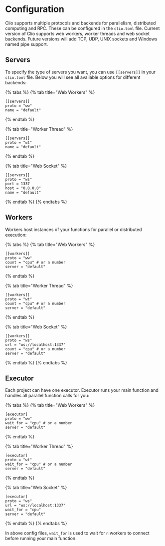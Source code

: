 # Configuration

Clio supports multiple protocols and backends for parallelism, distributed computing and RPC. These can be configured in the `clio.toml` file. Current version of Clio supports web workers, worker threads and web socket backends. Future versions will add TCP, UDP, UNIX sockets and Windows named pipe support.

## Servers

To specify the type of servers you want, you can use `[[servers]]` in your `clio.toml` file. Below you will see all available options for different backends:

{% tabs %}
{% tab title="Web Workers" %}
```text
[[servers]]
proto = "ww"
name = "default"
```
{% endtab %}

{% tab title="Worker Thread" %}
```text
[[servers]]
proto = "wt"
name = "default"
```
{% endtab %}

{% tab title="Web Socket" %}
```text
[[servers]]
proto = "ws"
port = 1337
host = "0.0.0.0"
name = "default"
```
{% endtab %}
{% endtabs %}

## Workers

Workers host instances of your functions for parallel or distributed execution:

{% tabs %}
{% tab title="Web Workers" %}
```text
[[workers]]
proto = "ww"
count = "cpu" # or a number
server = "default"
```
{% endtab %}

{% tab title="Worker Thread" %}
```text
[[workers]]
proto = "wt"
count = "cpu" # or a number
server = "default"
```
{% endtab %}

{% tab title="Web Socket" %}
```text
[[workers]]
proto = "ws"
url = "ws://localhost:1337"
count = "cpu" # or a number
server = "default"
```
{% endtab %}
{% endtabs %}

## Executor

Each project can have one executor. Executor runs your main function and handles all parallel function calls for you:

{% tabs %}
{% tab title="Web Workers" %}
```text
[executor]
proto = "ww"
wait_for = "cpu" # or a number
server = "default"
```
{% endtab %}

{% tab title="Worker Thread" %}
```text
[executor]
proto = "wt"
wait_for = "cpu" # or a number
server = "default"
```
{% endtab %}

{% tab title="Web Socket" %}
```text
[executor]
proto = "ws"
url = "ws://localhost:1337"
wait_for = "cpu"
server = "default"
```
{% endtab %}
{% endtabs %}

In above config files, `wait_for` is used to wait for `n` workers to connect before running your main function.

